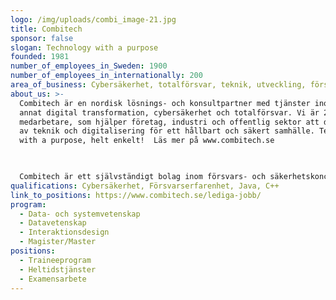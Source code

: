 ```yaml
---
logo: /img/uploads/combi_image-21.jpg
title: Combitech
sponsor: false
slogan: Technology with a purpose
founded: 1981
number_of_employees_in_Sweden: 1900
number_of_employees_in_internationally: 200
area_of_business: Cybersäkerhet, totalförsvar, teknik, utveckling, försvarsindustri.
about_us: >-
  Combitech är en nordisk lösnings- och konsultpartner med tjänster inom bland
  annat digital transformation, cybersäkerhet och totalförsvar. Vi är 2100
  medarbetare, som hjälper företag, industri och offentlig sektor att dra nytta
  av teknik och digitalisering för ett hållbart och säkert samhälle. Technology
  with a purpose, helt enkelt!  Läs mer på www.combitech.se

  ​​​​​​​

  Combitech är ett självständigt bolag inom försvars- och säkerhetskoncernen Saab.
qualifications: Cybersäkerhet, Försvarserfarenhet, Java, C++
link_to_positions: https://www.combitech.se/lediga-jobb/
program:
  - Data- och systemvetenskap
  - Datavetenskap
  - Interaktionsdesign
  - Magister/Master
positions:
  - Traineeprogram
  - Heltidstjänster
  - Examensarbete
---
```

